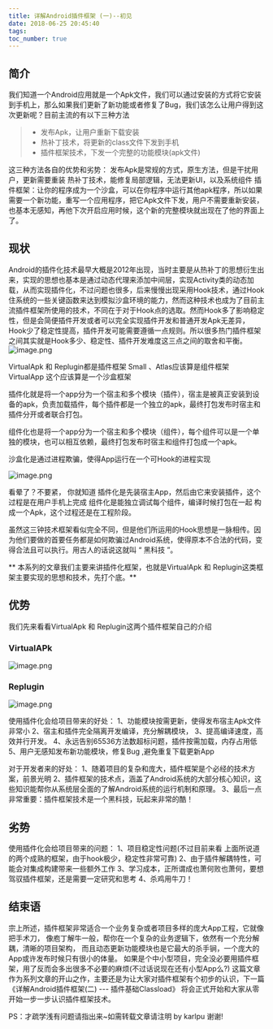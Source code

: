 ```yaml
---
title: 详解Android插件框架 (一)--初见
date: 2018-06-25 20:45:40
tags:
toc_number: true
---
```


## 简介
我们知道一个Android应用就是一个Apk文件，我们可以通过安装的方式将它安装到手机上，那么如果我们更新了新功能或者修复了Bug，我们该怎么让用户得到这次更新呢？目前主流的有以下三种方法
> * 发布Apk，让用户重新下载安装
> * 热补丁技术，将更新的class文件下发到手机
> * 插件框架技术，下发一个完整的功能模块(apk文件)

这三种方法各自的优势和劣势：
发布Apk是常规的方式，原生方法，但是干扰用户，更新需要重装
热补丁技术，能修复局部逻辑，无法更新UI，以及系统组件
插件框架：让你的程序成为一个沙盒，可以在你程序中运行其他apk程序，所以如果需要一个新功能，重写一个应用程序，把它Apk文件下发，用户不需要重新安装，也基本无感知，再他下次开启应用时候，这个新的完整模块就出现在了他的界面上了。

## 现状
Android的插件化技术最早大概是2012年出现，当时主要是从热补丁的思想衍生出来，实现的思想也基本是通过动态代理来添加中间层，实现Activity类的动态加载，从而实现插件化，不过问题也很多，后来慢慢出现采用Hook技术，通过Hook住系统的一些关键函数来达到模拟沙盒环境的能力，然而这种技术也成为了目前主流插件框架所使用的技术，不同在于对于Hook点的选取。然而Hook多了影响稳定性，但是会简便插件开发或者可以完全实现插件开发和普通开发Apk无差异，Hook少了稳定性提高，插件开发可能需要遵循一点规则。所以很多热门插件框架之间其实就是Hook多少、稳定性、插件开发难度这三点之间的取舍和平衡。
![image.png](https://upload-images.jianshu.io/upload_images/1967257-948b8a43aca9f532.png?imageMogr2/auto-orient/strip%7CimageView2/2/w/1240)

VirtualApk 和 Replugin都是插件框架
Small 、Atlas应该算是组件框架
VirtualApp 这个应该算是一个沙盒框架

插件化就是将一个app分为一个宿主和多个模块（插件），宿主是被真正安装到设备的apk，负责加载插件，每个插件都是一个独立的apk，最终打包发布时宿主和插件分开或者联合打包。

组件化也是将一个app分为一个宿主和多个模块（组件），每个组件可以是一个单独的模块，也可以相互依赖，最终打包发布时宿主和组件打包成一个apk。

沙盒化是通过进程欺骗，使得App运行在一个可Hook的进程实现

![image.png](https://upload-images.jianshu.io/upload_images/1967257-b831fa6f2e9081b7.png?imageMogr2/auto-orient/strip%7CimageView2/2/w/1240)

看晕了？不要紧，
你就知道 插件化是先装宿主App，然后由它来安装插件，这个过程是在用户手机上完成
组件化是能独立调试每个组件，编译时候打包在一起 构成一个Apk，这个过程还是在工程阶段。


虽然这三钟技术框架看似完全不同，但是他们所运用的Hook思想是一脉相传。因为他们要做的首要任务都是如何欺骗过Android系统，使得原本不合法的代码，变得合法且可以执行。用古人的话说这就叫 “ 黑科技 ”。

** 本系列的文章我们主要来讲插件化框架，也就是VirtualApk 和 Replugin这类框架主要实现的思想和技术，先打个底。**

## 优势
我们先来看看VirtualApk 和 Replugin这两个插件框架自己的介绍
### VirtualAPk
![image.png](https://upload-images.jianshu.io/upload_images/1967257-1d4947ebbee041df.png?imageMogr2/auto-orient/strip%7CimageView2/2/w/1240)

### Replugin
![image.png](https://upload-images.jianshu.io/upload_images/1967257-1a6f68289aa90928.png?imageMogr2/auto-orient/strip%7CimageView2/2/w/1240)

使用插件化会给项目带来的好处：
1、功能模块按需更新，使得发布宿主Apk文件非常小
2、宿主和插件完全隔离开发编译，充分解耦模块，
3、提高编译速度，高效并行开发。
4、永远告别65536方法数超标问题，插件按需加载，内存占用低
5、用户无感知发布新功能模块，修复Bug ,避免重复下载更新App 

对于开发者来的好处：
1、随着项目的复杂和庞大，插件框架是个必经的技术方案，前景光明
2、插件框架的技术点，涵盖了Android系统的大部分核心知识，这些知识能帮你从系统层全面的了解Android系统的运行机制和原理。
3、最后一点非常重要：插件框架技术是一个黑科技，玩起来非常的酷！

## 劣势
使用插件化会给项目带来的问题：
1、项目稳定性问题(不过目前来看 上面所说道的两个成熟的框架，由于hook极少，稳定性非常可靠)
2、由于插件解耦特性，可能会对集成构建带来一些额外工作
3、学习成本，正所谓成也萧何败也萧何，要想驾驭插件框架，还是需要一定研究和思考
4、杀鸡用牛刀！

## 结束语
宗上所述，插件框架非常适合一个业务复杂或者项目多样的庞大App工程，它就像把手术刀，
像庖丁解牛一般，帮你在一个复杂的业务逻辑下，依然有一个充分解耦，清晰的项目架构，
而且动态更新功能模块也是它最大的杀手锏，一个庞大的App或许发布时候只有很小的体量。
如果是个中小型项目，完全没必要用插件框架，用了反而会多出很多不必要的麻烦(不过话说现在还有小型App么?)
这篇文章作为系列文章的开山之作，主要还是为让大家对插件框架有个初步的认识，下一篇《详解Android插件框架(二) --- 插件基础Classload》 将会正式开始和大家从零开始一步一步认识插件框架技术。

PS：才疏学浅有问题请指出来~如需转载文章请注明 by karlpu 谢谢!